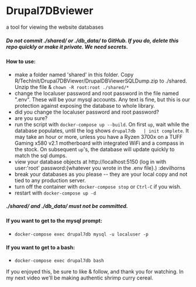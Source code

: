 # Drupal7DBviewer
a tool for viewing the website databases

##### Do not commit ./shared/ or ./db_data/ to GitHub.  If you do, delete this repo quickly or make it private.  We need secrets.

#### How to use:

 - make a folder named 'shared' in this folder.  Copy R/TechInit/Drupal7DBViewer/DrupalDBViewerSQLDump.zip to ./shared.  Unzip the file & `chown -R root:root ./shared/*`
 - change the localuser password and root password in the file named ".env".  These will be your mysql accounts.  Any text is fine, but this is our protection against exposing the database to whole library.
 - did you change the localuser password and root password?
 - are you sure?
 - run the script with `docker-compose up --build`.  On first `up`, wait while the database populates, until the log shows  `drupal7db   | init complete`.  It may take an hour or more, unless you have a Ryzen 3700x on a TUFF Gaming x580 v2.1 motherboard with integrated WiFi and a compass in the stock.  On subsequent `up`'s, the database will update quickly to match the sql dumps.
 - view your database objects at http://localhost:5150  (log in with user:'root' password:{whatever you wrote in the .env file}.)  :devilhorns
 - break your databases as you please -- they are your local copy and not tied to any production server.
 - turn off the container with `docker-compose stop` or `Ctrl-C` if you wish.
 - restart with `docker-compose up -d`
 
##### ./shared/ and ./db_data/  must not be committed.

#### If you want to get to the mysql prompt:

 - `docker-compose exec drupal7db mysql -u localuser -p`
 
#### If you want to get to a bash:
 
 - `docker-compose exec drupal7db bash`

If you enjoyed this, be sure to like & follow, and thank you for watching.  In my next video we'll be making authentic shrimp curry cereal.

